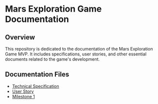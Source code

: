 # Mars Exploration Game Documentation

## **Overview**

This repository is dedicated to the documentation of the Mars Exploration Game MVP. It includes specifications, user stories, and other essential documents related to the game's development.

## **Documentation Files**

- [Technical Specification](./docs/mars_exploration_tech_spec.md)
- [User Story](./docs/mars_exploration_user_story.md)
- [Milestone 1](./docs/milestone_1.md)
